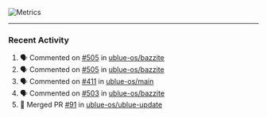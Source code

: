 ![Metrics](https://metrics.lecoq.io/KyleGospo?template=classic&base=header%2C%20activity%2C%20community%2C%20repositories%2C%20metadata&base.indepth=false&base.hireable=false&base.skip=false&config.timezone=America%2FLos_Angeles)

---
### Recent Activity
<!--START_SECTION:activity-->
1. 🗣 Commented on [#505](https://github.com/ublue-os/bazzite/issues/505#issuecomment-1792937696) in [ublue-os/bazzite](https://github.com/ublue-os/bazzite)
2. 🗣 Commented on [#505](https://github.com/ublue-os/bazzite/issues/505#issuecomment-1792931458) in [ublue-os/bazzite](https://github.com/ublue-os/bazzite)
3. 🗣 Commented on [#411](https://github.com/ublue-os/main/issues/411#issuecomment-1792743230) in [ublue-os/main](https://github.com/ublue-os/main)
4. 🗣 Commented on [#503](https://github.com/ublue-os/bazzite/issues/503#issuecomment-1791914336) in [ublue-os/bazzite](https://github.com/ublue-os/bazzite)
5. 🎉 Merged PR [#91](https://github.com/ublue-os/ublue-update/pull/91) in [ublue-os/ublue-update](https://github.com/ublue-os/ublue-update)
<!--END_SECTION:activity-->
